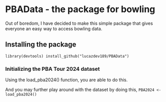 # PBAData - the package for bowling
Out of boredom, I have decided to make this simple package that gives everyone an easy way to access bowling data.

## Installing the package
`library(devtools)
install_github("lucazdev189/PBAData")`

### Initializing the PBA Tour 2024 dataset
Using the load_pba2024() function, you are able to do this.

And you may further play around with the dataset by doing this,
```PBA2024 <- load_pba2024()```
